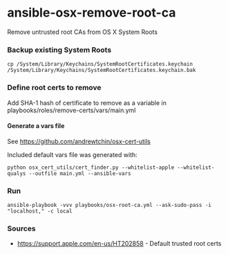 # ansible-osx-remove-root-ca
Remove untrusted root CAs from OS X System Roots

### Backup existing System Roots

```
cp /System/Library/Keychains/SystemRootCertificates.keychain /System/Library/Keychains/SystemRootCertificates.keychain.bak
```

### Define root certs to remove

Add SHA-1 hash of certificate to remove as a variable in playbooks/roles/remove-certs/vars/main.yml

#### Generate a vars file

See https://github.com/andrewtchin/osx-cert-utils

Included default vars file was generated with:
```
python osx_cert_utils/cert_finder.py --whitelist-apple --whitelist-qualys --outfile main.yml --ansible-vars
```

### Run

```
ansible-playbook -vvv playbooks/osx-root-ca.yml --ask-sudo-pass -i "localhost," -c local
```

### Sources

* https://support.apple.com/en-us/HT202858 - Default trusted root certs
